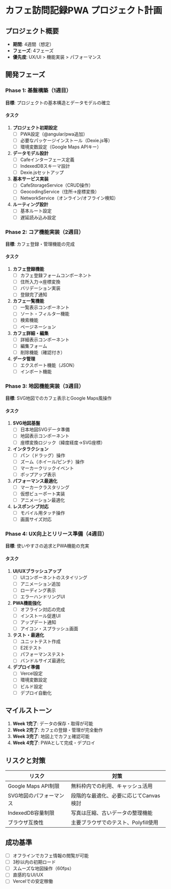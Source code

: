 # カフェ訪問記録PWA プロジェクト計画

## プロジェクト概要
- **期間**: 4週間（想定）
- **フェーズ**: 4フェーズ
- **優先度**: UX/UI > 機能実装 > パフォーマンス

## 開発フェーズ

### Phase 1: 基盤構築（1週目）
**目標**: プロジェクトの基本構造とデータモデルの確立

#### タスク
1. **プロジェクト初期設定**
   - [ ] PWA設定（@angular/pwa追加）
   - [ ] 必要なパッケージインストール（Dexie.js等）
   - [ ] 環境変数設定（Google Maps APIキー）
   
2. **データモデル設計**
   - [ ] Cafeインターフェース定義
   - [ ] IndexedDBスキーマ設計
   - [ ] Dexie.jsセットアップ

3. **基本サービス実装**
   - [ ] CafeStorageService（CRUD操作）
   - [ ] GeocodingService（住所→座標変換）
   - [ ] NetworkService（オンライン/オフライン検知）

4. **ルーティング設計**
   - [ ] 基本ルート設定
   - [ ] 遅延読み込み設定

### Phase 2: コア機能実装（2週目）
**目標**: カフェ登録・管理機能の完成

#### タスク
1. **カフェ登録機能**
   - [ ] カフェ登録フォームコンポーネント
   - [ ] 住所入力→座標変換
   - [ ] バリデーション実装
   - [ ] 登録完了通知

2. **カフェ一覧機能**
   - [ ] 一覧表示コンポーネント
   - [ ] ソート・フィルター機能
   - [ ] 検索機能
   - [ ] ページネーション

3. **カフェ詳細・編集**
   - [ ] 詳細表示コンポーネント
   - [ ] 編集フォーム
   - [ ] 削除機能（確認付き）

4. **データ管理**
   - [ ] エクスポート機能（JSON）
   - [ ] インポート機能

### Phase 3: 地図機能実装（3週目）
**目標**: SVG地図でのカフェ表示とGoogle Maps風操作

#### タスク
1. **SVG地図基盤**
   - [ ] 日本地図SVGデータ準備
   - [ ] 地図表示コンポーネント
   - [ ] 座標変換ロジック（緯度経度→SVG座標）

2. **インタラクション**
   - [ ] パン（ドラッグ）操作
   - [ ] ズーム（ホイール/ピンチ）操作
   - [ ] マーカークリックイベント
   - [ ] ポップアップ表示

3. **パフォーマンス最適化**
   - [ ] マーカークラスタリング
   - [ ] 仮想ビューポート実装
   - [ ] アニメーション最適化

4. **レスポンシブ対応**
   - [ ] モバイル用タッチ操作
   - [ ] 画面サイズ対応

### Phase 4: UX向上とリリース準備（4週目）
**目標**: 使いやすさの追求とPWA機能の充実

#### タスク
1. **UI/UXブラッシュアップ**
   - [ ] UIコンポーネントのスタイリング
   - [ ] アニメーション追加
   - [ ] ローディング表示
   - [ ] エラーハンドリングUI

2. **PWA機能強化**
   - [ ] オフライン対応の完成
   - [ ] インストール促進UI
   - [ ] アップデート通知
   - [ ] アイコン・スプラッシュ画面

3. **テスト・最適化**
   - [ ] ユニットテスト作成
   - [ ] E2Eテスト
   - [ ] パフォーマンステスト
   - [ ] バンドルサイズ最適化

4. **デプロイ準備**
   - [ ] Vercel設定
   - [ ] 環境変数設定
   - [ ] ビルド設定
   - [ ] デプロイ自動化

## マイルストーン
1. **Week 1完了**: データの保存・取得が可能
2. **Week 2完了**: カフェの登録・管理が完全動作
3. **Week 3完了**: 地図上でカフェ確認可能
4. **Week 4完了**: PWAとして完成・デプロイ

## リスクと対策
| リスク | 対策 |
|-------|------|
| Google Maps API制限 | 無料枠内での利用、キャッシュ活用 |
| SVG地図のパフォーマンス | 段階的な最適化、必要に応じてCanvas検討 |
| IndexedDB容量制限 | 写真は圧縮、古いデータの整理機能 |
| ブラウザ互換性 | 主要ブラウザでのテスト、Polyfill使用 |

## 成功基準
- [ ] オフラインでカフェ情報の閲覧が可能
- [ ] 3秒以内の初期ロード
- [ ] スムーズな地図操作（60fps）
- [ ] 直感的なUI/UX
- [ ] Vercelでの安定稼働